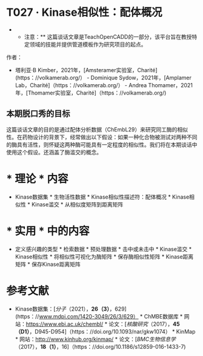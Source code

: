# T027 · Kinase相似性：配体概况

* * 注意：** 这篇谈话文章是TeachOpenCADD的一部分，该平台旨在教授特定领域的技能并提供管道模板作为研究项目的起点。

作者：

- 塔利亚·B Kimber，2021年，[Amsteramer实验室，Charité] (https：//volkamerab.org/） - Dominique Sydow，2021年，[Amplamer Lab，Charité]（https：//volkamerab.org/） - Andrea Thomamer，2021年，[Thomamer实验室，Charité]（https：//volkamerab.org/)

 ## 本期脱口秀的目标

这篇谈话文章的目的是通过配体分析数据（ChEmbL29）来研究同工酶的相似性。在药物设计的背景下，经常做出以下假设：如果一种化合物被测试对两种不同的酶具有活性，则怀疑这两种酶可能具有一定程度的相似性。我们将在本期谈话中使用这个假设。还涵盖了酶滥交的概念。

 # * 理论 * 内容

* Kinase数据集 * 生物活性数据 * Kinase相似性描述符：配体概况 * Kinase相似性 * Kinase滥交 * 从相似度矩阵到距离矩阵

 # * 实用 * 中的内容

* 定义感兴趣的类型 * 检索数据 * 预处理数据 * 击中或未击中 * Kinase滥交 * Kinase相似性 * 将相似性可视化为酶矩阵 * 保存酶相似性矩阵 * Kinase距离矩阵 * 保存Kinase距离矩阵

 # 参考文献

* Kinase数据集：[<i>分子</i>（2021），<b>26（3）</b>，629] (https：//www.mdpi.com/1420-3049/26/3/629） * ChMBE数据库 * 网站：https://www.ebi.ac.uk/chembl/ * 论文：[<i>核酸研究</i>（2017），<b>45（D1）</b>，D945-D954]（https：//doi.org/10.1093/nar/gkw1074） * KinMap * 网站：http://www.kinhub.org/kinmap/ * 论文：[<i>BMC生物信息学</i>（2017），<b>18（1）</b>，16]（https：//doi.org/10.1186/s12859-016-1433-7) 